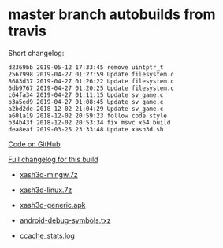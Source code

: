 # master branch autobuilds from travis

Short changelog:
```
d2369bb 2019-05-12 17:33:45 remove uintptr_t
2567998 2019-04-27 01:27:59 Update filesystem.c
8683d37 2019-04-27 01:26:22 Update filesystem.c
6db9767 2019-04-27 01:20:25 Update filesystem.c
c64fa34 2019-04-27 01:11:15 Update sv_game.c
b3a5ed9 2019-04-27 01:08:45 Update sv_game.c
a2bd2de 2018-12-02 21:04:29 Update sv_game.c
a601a19 2018-12-02 20:59:23 follow code style
b34b43f 2018-12-02 20:53:34 fix msvc x64 build
dea8eaf 2019-03-25 23:33:48 Update xash3d.sh
```

[Code on GitHub](https://github.com/FWGS/xash3d/tree/d2369bb4b2df674d4f114d4daa9ef5a854b63c60)

[Full changelog for this build](https://github.com/FWGS/xash3d/commits/d2369bb4b2df674d4f114d4daa9ef5a854b63c60)

* [xash3d-mingw.7z](https://github.com/FWGS/xash3d-deploy/blob/travis-master/xash3d-mingw.7z?raw=true)

* [xash3d-linux.7z](https://github.com/FWGS/xash3d-deploy/blob/travis-master/xash3d-linux.7z?raw=true)

* [xash3d-generic.apk](https://github.com/FWGS/xash3d-deploy/blob/travis-master/xash3d-generic.apk?raw=true)

* [android-debug-symbols.txz](https://github.com/FWGS/xash3d-deploy/blob/travis-master/android-debug-symbols.txz?raw=true)

* [ccache_stats.log](https://github.com/FWGS/xash3d-deploy/blob/travis-master/ccache_stats.log?raw=true)

